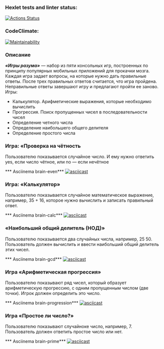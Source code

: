 ### Hexlet tests and linter status:
[![Actions Status](https://github.com/ArtemKaPetrakov/python-project-49/actions/workflows/hexlet-check.yml/badge.svg)](https://github.com/ArtemKaPetrakov/python-project-49/actions)

### CodeClimate:
[![Maintainability](https://api.codeclimate.com/v1/badges/bd506821e17ac53e9752/maintainability)](https://codeclimate.com/github/ArtemKaPetrakov/python-project-49/maintainability)

### Описание
***«Игры разума»*** — набор из пяти консольных игр, построенных по принципу популярных мобильных приложений для прокачки мозга. Каждая игра задает вопросы, на которые нужно дать правильные ответы. После трех правильных ответов считается, что игра пройдена. Неправильные ответы завершают игру и предлагают пройти ее заново. Игры:

- Калькулятор. Арифметические выражения, которые необходимо вычислить
- Прогрессия. Поиск пропущенных чисел в последовательности чисел
- Определение четного числа
- Определение наибольшего общего делителя
- Определение простого числа


### Игра: «Проверка на чётность

Пользователю показывается случайное число. И ему нужно ответить yes, если число чётное, или no — если нечётное

*** Asciinema brain-even***
[![asciicast](https://asciinema.org/a/YRO5U5RIv9wNCzGhnC0Okckm5.svg)](https://asciinema.org/a/YRO5U5RIv9wNCzGhnC0Okckm5?t=5)

### Игра: «Калькулятор»

Пользователю показывается случайное математическое выражение, например, 35 + 16, которое нужно вычислить и записать правильный ответ.

*** Asciinema brain-calc***
[![asciicast](https://asciinema.org/a/4IB5CLZfT5bsiP5g7ISKhJ9qm.svg)](https://asciinema.org/a/4IB5CLZfT5bsiP5g7ISKhJ9qm?t=10)

### «Наибольший общий делитель (НОД)»

Пользователю показывается два случайных числа, например, 25 50. Пользователь должен вычислить и ввести наибольший общий делитель этих чисел.

*** Asciinema brain-gcd***
[![asciicast](https://asciinema.org/a/XgQd48FORj5PsJBtm7GpBpsfy.svg)](https://asciinema.org/a/XgQd48FORj5PsJBtm7GpBpsfy?t=9)

### Игра «Арифметическая прогрессия»

Пользователю показывают ряд чисел, который образует арифметическую прогрессию, с одним пропущенным числом (две точки). Игрок должен определить это число.

*** Asciinema brain-progression***
[![asciicast](https://asciinema.org/a/b4HKoVuFUNp80xenfQbUnOFYF.svg)](https://asciinema.org/a/b4HKoVuFUNp80xenfQbUnOFYF?t=5)

### Игра «Простое ли число?»

Пользователю показывают случайноке число, например, 7. Пользователь должен ответить простое число или нет.

*** Asciinema brain-prime***
[![asciicast](https://asciinema.org/a/dSJpUWQTxXVtgQx66OEsn1R61.svg)](https://asciinema.org/a/dSJpUWQTxXVtgQx66OEsn1R61?t=6)